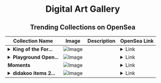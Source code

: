 <div align="center">

# Digital Art Gallery

## Trending Collections on OpenSea

| Collection Name                       | Image                                                                                     | Description                       | OpenSea Link                                                                                          |
|---------------------------------------|-------------------------------------------------------------------------------------------|-----------------------------------|--------------------------------------------------------------------------------------------------------|
| **<details><summary>King of the For...</summary>King of the Forest</details>** | ![Image](https://i.seadn.io/s/raw/files/f6df947021e132beb9664848f2e73538.png?w=500&auto=format?w=200&auto=format) |  | <details><summary>Link</summary>[King of the Forest](https://opensea.io/collection/king-of-the-forest-33)</details> |
| **<details><summary>Playground Open...</summary>Playground Open Ticketing Ecosystem Event 12118</details>** | ![Image](https://i.seadn.io/s/raw/files/ad4b567b5e819f5eb9dc8588aeb6896f.png?w=500&auto=format?w=200&auto=format) |  | <details><summary>Link</summary>[Playground Open Ticketing Ecosystem Event 12118](https://opensea.io/collection/playground-open-ticketing-ecosystem-event-12118)</details> |
| **Moments** | ![Image](https://i.seadn.io/s/raw/files/1567e586fbe945f58f23f8900592c8bb.gif?w=500&auto=format?w=200&auto=format) |  | <details><summary>Link</summary>[Moments](https://opensea.io/collection/moments-456)</details> |
| **<details><summary>didakoo items 2...</summary>didakoo items 2024</details>** | ![Image](https://i.seadn.io/s/raw/files/e7480300a8299705f214a51da051ea55.jpg?w=500&auto=format?w=200&auto=format) |  | <details><summary>Link</summary>[didakoo items 2024](https://opensea.io/collection/didakoo-items-2024)</details> |

</div>